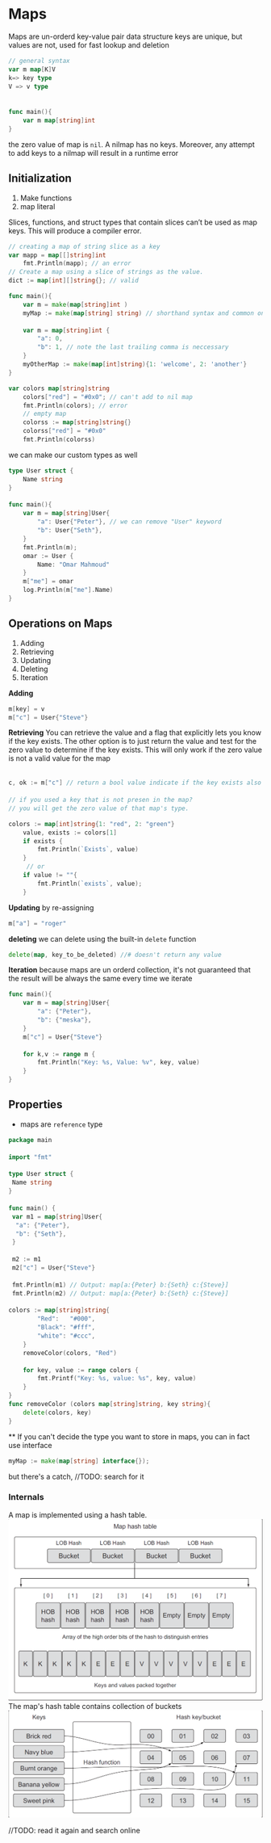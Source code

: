 # Maps

Maps are un-orderd key-value pair data structure
keys are unique, but values are not, used for fast lookup and deletion



```go
// general syntax
var m map[K]V
k=> key type
V => v type


func main(){
    var m map[string]int
}
```

the zero value of map is `nil`.
A nilmap has no keys. Moreover, any attempt to add keys to a nilmap will result in a runtime error

## Initialization

1. Make functions
2. map literal

Slices, functions, and struct types that
contain slices can’t be used as map keys. This will produce a compiler error.
```go
// creating a map of string slice as a key
var mapp = map[[]string]int
    fmt.Println(mapp); // an error
// Create a map using a slice of strings as the value.
dict := map[int][]string{}; // valid
```
```go
func main(){
    var m = make(map[string]int )
    myMap := make(map[string] string) // shorthand syntax and common one

    var m = map[string]int {
        "a": 0,
        "b": 1, // note the last trailing comma is neccessary
    }
    myOtherMap := make(map[int]string){1: 'welcome', 2: 'another'}
}
```

```go
var colors map[string]string
    colors["red"] = "#0x0"; // can't add to nil map
    fmt.Println(colors); // error
    // empty map
    colorss := map[string]string{}
    colorss["red"] = "#0x0"
    fmt.Println(colorss)
```

we can make our custom types as well

```go
type User struct {
    Name string
}

func main(){
    var m = map[string]User{
        "a": User{"Peter"}, // we can remove "User" keyword
        "b": User{"Seth"},
    }
    fmt.Println(m);
    omar := User {
        Name: "Omar Mahmoud"
    }
    m["me"] = omar
    log.Println(m["me"].Name)
}

```

## Operations on Maps

1. Adding
2. Retrieving
3. Updating
4. Deleting
5. Iteration

**Adding**

```go
m[key] = v
m["c"] = User{"Steve"}

```

**Retrieving**
You can retrieve the
value and a flag that explicitly lets you know if the key exists.
The other option is to just return the value and test for the zero value to determine if
the key exists. This will only work if the zero value is not a valid value for the map
```go

c, ok := m["c"] // return a bool value indicate if the key exists also or not

// if you used a key that is not presen in the map?
// you will get the zero value of that map's type.
```

```go
colors := map[int]string{1: "red", 2: "green"}
    value, exists := colors[1]
    if exists {
        fmt.Println(`Exists`, value)
    }
     // or 
    if value != ""{
        fmt.Println(`exists`, value);
    }
```
**Updating**
by re-assigning

```go
m["a"] = "roger"
```

**deleting**
we can delete using the built-in `delete` function

```go
delete(map, key_to_be_deleted) //# doesn't return any value
```

**Iteration**
because maps are un orderd collection, it's not guaranteed that the result will be always the same every time we iterate

```go
func main(){
    var m = map[string]User{
        "a": {"Peter"},
        "b": {"meska"},
    }
    m["c"] = User{"Steve"}

    for k,v := range m {
        fmt.Println("Key: %s, Value: %v", key, value)
    }
}
```

## Properties

- maps are `reference` type

```go
package main

import "fmt"

type User struct {
 Name string
}

func main() {
 var m1 = map[string]User{
  "a": {"Peter"},
  "b": {"Seth"},
 }

 m2 := m1
 m2["c"] = User{"Steve"}

 fmt.Println(m1) // Output: map[a:{Peter} b:{Seth} c:{Steve}]
 fmt.Println(m2) // Output: map[a:{Peter} b:{Seth} c:{Steve}]

colors := map[string]string{
        "Red":   "#000",
        "Black": "#fff",
        "white": "#ccc",
    }
    removeColor(colors, "Red")

    for key, value := range colors {
        fmt.Printf("Key: %s, value: %s", key, value)
    }
}
func removeColor (colors map[string]string, key string){
    delete(colors, key)
}
```

** If you can't decide the type you want to store in maps, you can in fact use interface

```go
myMap := make(map[string] interface{});
```

but there's a catch, //TODO: search for it

### Internals

A map is implemented using a hash table.
![](../../img/4.PNG)
The map's hash table contains collection of buckets
![](../../img/5.PNG)

//TODO: read it again and search online

